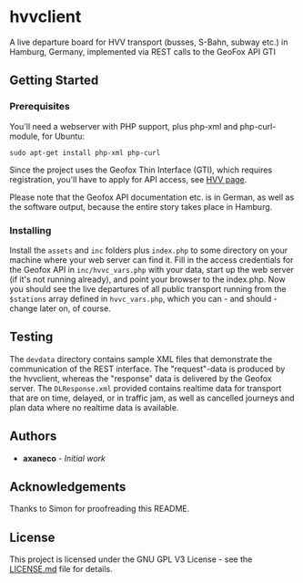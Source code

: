# hvvclient
A live departure board for HVV transport (busses, S-Bahn, subway etc.) in Hamburg, Germany, implemented via REST calls to the GeoFox API GTI

## Getting Started

### Prerequisites

You'll need a webserver with PHP support, plus php-xml and php-curl-module, for Ubuntu:
```
sudo apt-get install php-xml php-curl
```
Since the project uses the Geofox Thin Interface (GTI), which requires registration, you'll have to apply for API access, see [HVV page](https://www.hvv.de/de/fahrplaene/abruf-fahrplaninfos/datenabruf).

Please note that the Geofox API documentation etc. is in German, as well as the software output, because the entire story takes place in Hamburg.

### Installing

Install the ```assets``` and ```inc``` folders plus ```index.php``` to some directory on your machine where your web server can find it. Fill in the access credentials for the Geofox API in ```inc/hvvc_vars.php``` with your data, start up the web server (if it's not running already), and point your browser to the index.php. 
Now you should see the live departures of all public transport running from the ```$stations``` array defined in ```hvvc_vars.php```, which you can - and should - change later on, of course.

## Testing

The ```devdata``` directory contains sample XML files that demonstrate the communication of the REST interface.
The "request"-data is produced by the hvvclient, whereas the "response" data is delivered by the Geofox server.
The ```DLResponse.xml``` provided contains realtime data for transport that are on time, delayed, or in traffic jam, as well as cancelled journeys and plan data where no realtime data is available.

## Authors

* **axaneco** - *Initial work*

## Acknowledgements

Thanks to Simon for proofreading this README.

## License

This project is licensed under the GNU GPL V3 License - see the [LICENSE.md](LICENSE.md) file for details.
